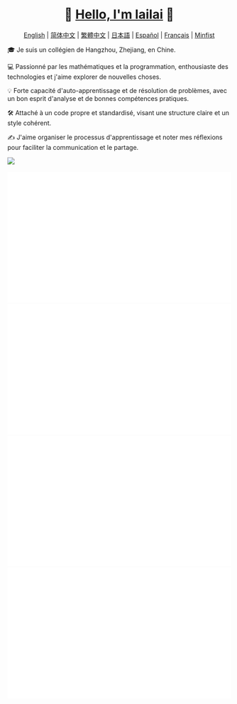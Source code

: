 <h1 align="center">
  🎉 <a href="https://www.lailai.one">Hello, I'm lailai</a> 🥳
</h1>
<p align="center">
  <a href="README.md">English</a> | <a href="README.zh-Hans.md">简体中文</a> | <a href="README.zh-Hant.md">繁體中文</a> | <a href="README.ja.md">日本語</a> | <a href="README.es.md">Español</a> | <a href="README.fr.md">Français</a> | <a href="README.mf.md">Minfist</a>
</p>

🎓 Je suis un collégien de Hangzhou, Zhejiang, en Chine.

💻 Passionné par les mathématiques et la programmation, enthousiaste des technologies et j'aime explorer de nouvelles choses.

💡 Forte capacité d'auto-apprentissage et de résolution de problèmes, avec un bon esprit d'analyse et de bonnes compétences pratiques.

🛠️ Attaché à un code propre et standardisé, visant une structure claire et un style cohérent.

✍️ J'aime organiser le processus d'apprentissage et noter mes réflexions pour faciliter la communication et le partage.

![](https://skillicons.dev/icons?i=c,cpp,py,java,md,latex,html,css,js,ts,react,tailwind,qt,cmake,npm,git,github,vscode,visualstudio,linux,windows,docker,cloudflare,wordpress&perline=12)

![](https://raw.githubusercontent.com/lailai0916/github-stats/master/generated/overview.svg#gh-dark-mode-only)
![](https://raw.githubusercontent.com/lailai0916/github-stats/master/generated/overview.svg#gh-light-mode-only)
![](https://raw.githubusercontent.com/lailai0916/github-stats/master/generated/languages.svg#gh-dark-mode-only)
![](https://raw.githubusercontent.com/lailai0916/github-stats/master/generated/languages.svg#gh-light-mode-only)
